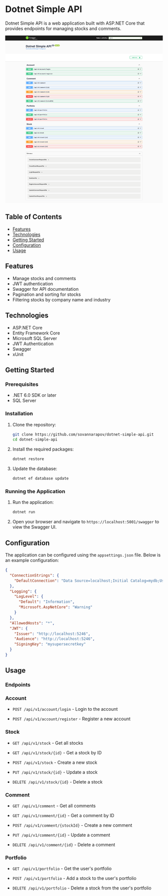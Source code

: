 # Dotnet Simple API

Dotnet Simple API is a web application built with ASP.NET Core that provides endpoints for managing stocks and comments.

![alt text](https://github.com/sovannarapov/dotnet-simple-api/blob/main/Dotnet-Simple-API.png)

## Table of Contents

- [Features](#features)
- [Technologies](#technologies)
- [Getting Started](#getting-started)
- [Configuration](#configuration)
- [Usage](#usage)

## Features

- Manage stocks and comments
- JWT authentication
- Swagger for API documentation
- Pagination and sorting for stocks
- Filtering stocks by company name and industry

## Technologies

- ASP.NET Core
- Entity Framework Core
- Microsoft SQL Server
- JWT Authentication
- Swagger
- xUnit

## Getting Started

### Prerequisites

- .NET 6.0 SDK or later
- SQL Server

### Installation

1. Clone the repository:
    ```sh
    git clone https://github.com/sovannarapov/dotnet-simple-api.git
    cd dotnet-simple-api
    ```

2. Install the required packages:
    ```sh
    dotnet restore
    ```

3. Update the database:
    ```sh
    dotnet ef database update
    ```

### Running the Application

1. Run the application:
    ```sh
    dotnet run
    ```

2. Open your browser and navigate to `https://localhost:5001/swagger` to view the Swagger UI.

## Configuration

The application can be configured using the `appsettings.json` file. Below is an example configuration:

```json
{
  "ConnectionStrings": {
    "DefaultConnection": "Data Source=localhost;Initial Catalog=mydb;User Id=sa;Password=P@ssw0rd;Integrated Security=True;TrustServerCertificate=true;Trusted_Connection=false"
  },
  "Logging": {
    "LogLevel": {
      "Default": "Information",
      "Microsoft.AspNetCore": "Warning"
    }
  },
  "AllowedHosts": "*",
  "JWT": {
    "Issuer": "http://localhost:5246",
    "Audience": "http://localhost:5246",
    "SigningKey": "mysupersecretkey"
  }
}
```

## Usage

### Endpoints

### Account

- `POST /api/v1/account/login` - Login to the account

- `POST /api/v1/account/register` - Register a new account

### Stock

- `GET /api/v1/stock` - Get all stocks

- `GET /api/v1/stock/{id}` - Get a stock by ID

- `POST /api/v1/stock` - Create a new stock

- `PUT /api/v1/stock/{id}` - Update a stock
    
- `DELETE /api/v1/stock/{id}` - Delete a stock

### Comment

- `GET /api/v1/comment` - Get all comments

- `GET /api/v1/comment/{id}` - Get a comment by ID

- `POST /api/v1/comment/{stockId}` - Create a new comment

- `PUT /api/v1/comment/{id}` - Update a comment

- `DELETE /api/v1/comment/{id}` - Delete a comment

### Portfolio

- `GET /api/v1/portfolio` - Get the user's portfolio

- `POST /api/v1/portfolio` - Add a stock to the user's portfolio

- `DELETE /api/v1/portfolio` - Delete a stock from the user's portfolio
